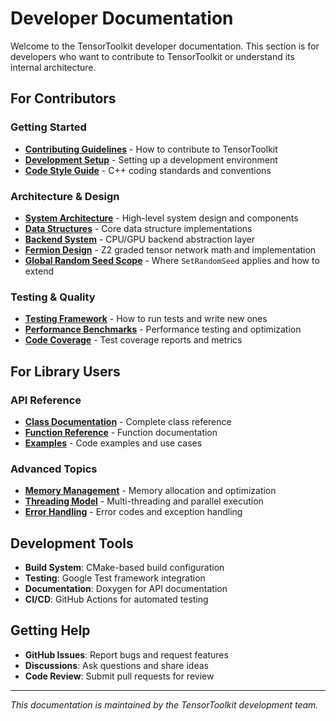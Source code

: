# Developer Documentation

Welcome to the TensorToolkit developer documentation. This section is for developers who want to contribute to TensorToolkit or understand its internal architecture.

## For Contributors

### Getting Started
- **[Contributing Guidelines](../contributing.html)** - How to contribute to TensorToolkit
- **[Development Setup](../dev_setup.html)** - Setting up a development environment
- **[Code Style Guide](../code_style.html)** - C++ coding standards and conventions

### Architecture & Design
- **[System Architecture](../architecture.html)** - High-level system design and components
- **[Data Structures](../data_structures.html)** - Core data structure implementations
- **[Backend System](../backends.html)** - CPU/GPU backend abstraction layer
- **[Fermion Design](./fermion_design.md)** - Z2 graded tensor network math and implementation
- **[Global Random Seed Scope](./random_seed_scope.md)** - Where `SetRandomSeed` applies and how to extend

### Testing & Quality
- **[Testing Framework](../testing.html)** - How to run tests and write new ones
- **[Performance Benchmarks](../benchmarks.html)** - Performance testing and optimization
- **[Code Coverage](../coverage.html)** - Test coverage reports and metrics

## For Library Users

### API Reference
- **[Class Documentation](../api/classes.html)** - Complete class reference
- **[Function Reference](../api/functions.html)** - Function documentation
- **[Examples](../examples.html)** - Code examples and use cases

### Advanced Topics
- **[Memory Management](../memory.html)** - Memory allocation and optimization
- **[Threading Model](../threading.html)** - Multi-threading and parallel execution
- **[Error Handling](../errors.html)** - Error codes and exception handling

## Development Tools

- **Build System**: CMake-based build configuration
- **Testing**: Google Test framework integration
- **Documentation**: Doxygen for API documentation
- **CI/CD**: GitHub Actions for automated testing

## Getting Help

- **GitHub Issues**: Report bugs and request features
- **Discussions**: Ask questions and share ideas
- **Code Review**: Submit pull requests for review

---

*This documentation is maintained by the TensorToolkit development team.*
